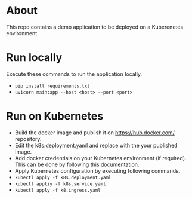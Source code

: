 # About
This repo contains a demo application to be deployed on a Kuberenetes environment.

# Run locally
Execute these commands to run the application locally.
- `pip install requirements.txt`
- `uvicorn main:app --host <host> --port <port>`

# Run on Kubernetes
- Build the docker image and publish it on https://hub.docker.com/ repository.
- Edit the k8s.deployment.yaml and replace <your-image> with the your published image.
- Add docker credentials on your Kubernetes environment (if required). This can be done by following this [documentation](https://kubernetes.io/docs/tasks/configure-pod-container/pull-image-private-registry/#create-a-secret-by-providing-credentials-on-the-command-line). 
- Apply Kubernetes configuration by executing following commands.
- `kubectl apply -f k8s.deployment.yaml`
- `kubectl appliy -f k8s.service.yaml`
- `kubectl apply -f k8.ingress.yaml`